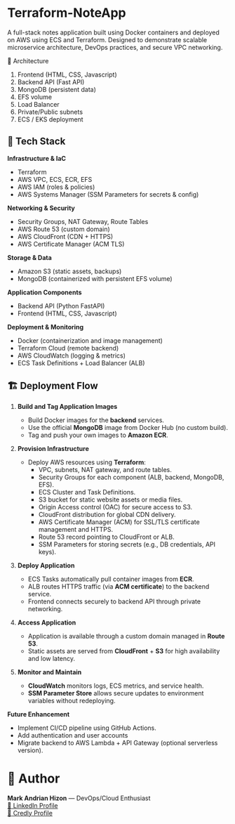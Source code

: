 # Terraform-NoteApp
A full-stack notes application built using Docker containers and deployed on AWS using ECS and Terraform. 
Designed to demonstrate scalable microservice architecture, DevOps practices, and secure VPC networking.

📐 Architecture
1. Frontend (HTML, CSS, Javascript)
2. Backend API (Fast API)
3. MongoDB (persistent data)
4. EFS volume
5. Load Balancer
6. Private/Public subnets
7. ECS / EKS deployment


## 🧠 Tech Stack
**Infrastructure & IaC**
- Terraform
- AWS VPC, ECS, ECR, EFS
- AWS IAM (roles & policies)
- AWS Systems Manager (SSM Parameters for secrets & config)

**Networking & Security**
- Security Groups, NAT Gateway, Route Tables
- AWS Route 53 (custom domain)
- AWS CloudFront (CDN + HTTPS)
- AWS Certificate Manager (ACM TLS)

**Storage & Data**
- Amazon S3 (static assets, backups)
- MongoDB (containerized with persistent EFS volume)

**Application Components**
- Backend API (Python FastAPI)
- Frontend (HTML, CSS, Javascript)

**Deployment & Monitoring**
- Docker (containerization and image management)
- Terraform Cloud (remote backend)
- AWS CloudWatch (logging & metrics)
- ECS Task Definitions + Load Balancer (ALB)


## 🏗️ Deployment Flow

1. **Build and Tag Application Images**
   - Build Docker images for the **backend** services.
   - Use the official **MongoDB** image from Docker Hub (no custom build).
   - Tag and push your own images to **Amazon ECR**.

2. **Provision Infrastructure**
   - Deploy AWS resources using **Terraform**:
     - VPC, subnets, NAT gateway, and route tables.
     - Security Groups for each component (ALB, backend, MongoDB, EFS).
     - ECS Cluster and Task Definitions.
     - S3 bucket for static website assets or media files.
     - Origin Access control (OAC) for secure access to S3.
     - CloudFront distribution for global CDN delivery.
     - AWS Certificate Manager (ACM) for SSL/TLS certificate management and HTTPS.
     - Route 53 record pointing to CloudFront or ALB.
     - SSM Parameters for storing secrets (e.g., DB credentials, API keys).

3. **Deploy Application**
   - ECS Tasks automatically pull container images from **ECR**.
   - ALB routes HTTPS traffic (via **ACM certificate**) to the backend service.
   - Frontend connects securely to backend API through private networking.

4. **Access Application**
   - Application is available through a custom domain managed in **Route 53**.
   - Static assets are served from **CloudFront** + **S3** for high availability and low latency.

5. **Monitor and Maintain**
   - **CloudWatch** monitors logs, ECS metrics, and service health.
   - **SSM Parameter Store** allows secure updates to environment variables without redeploying.


**Future Enhancement**
   - Implement CI/CD pipeline using GitHub Actions.
   - Add authentication and user accounts
   - Migrate backend to AWS Lambda + API Gateway (optional serverless version).


# 👤 Author
 **Mark Andrian Hizon** — DevOps/Cloud Enthusiast <br>
[ 🔗 LinkedIn Profile ](https://www.linkedin.com/in/mark-andrian-hizon-9a215722a/) <br>
[ 🏅 Credly Profile   ](https://www.credly.com/users/mark-andrian-hizon.9ae74f49)